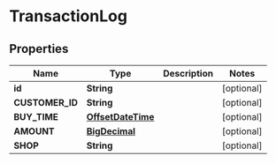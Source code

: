 

# TransactionLog

## Properties

Name | Type | Description | Notes
------------ | ------------- | ------------- | -------------
**id** | **String** |  |  [optional]
**CUSTOMER_ID** | **String** |  |  [optional]
**BUY_TIME** | [**OffsetDateTime**](OffsetDateTime.md) |  |  [optional]
**AMOUNT** | [**BigDecimal**](BigDecimal.md) |  |  [optional]
**SHOP** | **String** |  |  [optional]



